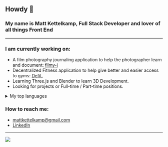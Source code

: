 ## Howdy 👋

### My name is Matt Kettelkamp, Full Stack Developer and lover of all things Front End  
<hr>

  
  ### I am currently working on: <br>
      
   - A film photography journaling application to help the photographer learn and document: [filmy-j](https://github.com/mkettel/filmy)
   - Decentralized Fitness application to help give better and easier access to gyms: [Defit.](https://github.com/SkiltonJ/DeFit)
   - Learning Three.js and Blender to learn 3D Development.
   - Looking for projects or Full-time / Part-time positions. 
      
  <details>
  <summary>My top languages</summary>

  | Rank | Languages |
  |-----:|-----------|
  |     1| Javascript|
  |     2| React     |
  |     3| Ruby      |
  |     4| Three.js. |

  </details>
  
  ### How to reach me:
  - [mattkettelkamp@gmail.com](mailto:mattkettelkamp@gmail.com) 
  - [LinkedIn](https://www.linkedin.com/in/matthew-kettelkamp-100490b2/)
  
 <hr>
 
  
  <div align="start">
    <a href="https://github.com/mkettel/github-readme-stats">
      <img align="center" src="https://github-readme-stats.vercel.app/api?username=mkettel&show_icons=true&theme=transparent" />
    </a>
  <div>

